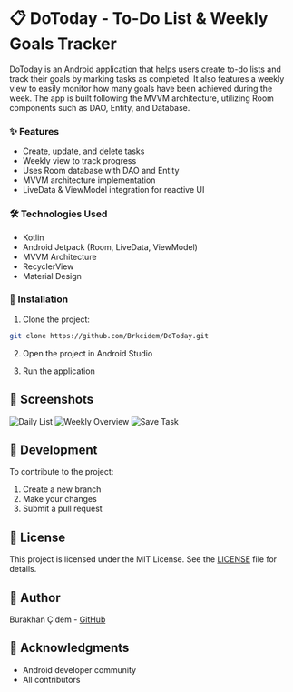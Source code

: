 # 📋 DoToday - To-Do List & Weekly Goals Tracker

DoToday is an Android application that helps users create to-do lists and track their goals by marking tasks as completed. It also features a weekly view to easily monitor how many goals have been achieved during the week. The app is built following the MVVM architecture, utilizing Room components such as DAO, Entity, and Database.

### ✨ Features

- Create, update, and delete tasks  
- Weekly view to track progress  
- Uses Room database with DAO and Entity  
- MVVM architecture implementation  
- LiveData & ViewModel integration for reactive UI  

### 🛠️ Technologies Used

- Kotlin  
- Android Jetpack (Room, LiveData, ViewModel)  
- MVVM Architecture  
- RecyclerView  
- Material Design  

### 🚀 Installation

1. Clone the project:  
```bash
git clone https://github.com/Brkcidem/DoToday.git
```

2. Open the project in Android Studio

3. Run the application

## 📱 Screenshots

![Daily List](screenshots/DailyList.png)
![Weekly Overview](screenshots/WeeklyOverview.png)
![Save Task](screenshots/SaveTask.png)

## 🔧 Development

To contribute to the project:

1. Create a new branch
2. Make your changes
3. Submit a pull request

## 📝 License

This project is licensed under the MIT License. See the [LICENSE](LICENSE) file for details.

## 👤 Author

Burakhan Çidem - [GitHub](https://github.com/Brkcidem)

## 🙏 Acknowledgments

- Android developer community
- All contributors
